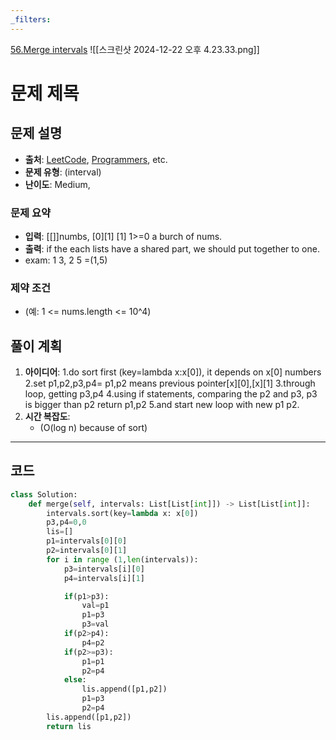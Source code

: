 ```yaml
---
_filters:
---
```

[56.Merge intervals](https://leetcode.com/problems/merge-intervals/description/?envType=study-plan-v2&envId=top-interview-150)
![[스크린샷 2024-12-22 오후 4.23.33.png]]

# 문제 제목
## 문제 설명
- **출처**: [LeetCode](https://leetcode.com), [Programmers](https://programmers.co.kr), etc.
- **문제 유형**: (interval)
- **난이도**:  Medium,


### 문제 요약
- **입력**: [[]]numbs, [0][1] [1] 1>=0 a burch of nums.  
- **출력**: if the each lists have a shared part, we should put together to one.
- exam: 1 3, 2 5 =(1,5)

### 제약 조건
- (예: 1 <= nums.length <= 10^4)


## 풀이 계획
1. **아이디어**: 
   1.do sort first (key=lambda x:x[0]), it depends on x[0] numbers
	2.set p1,p2,p3,p4= p1,p2 means previous pointer[x][0],[x][1]
	3.through loop, getting p3,p4
	4.using if statements, comparing the p2 and p3, p3 is bigger than p2 return p1,p2
	5.and start new loop with new p1 p2. 
1. **시간 복잡도**:
   - (O(log n) because of sort)

---

## 코드
```python
class Solution:
    def merge(self, intervals: List[List[int]]) -> List[List[int]]:
        intervals.sort(key=lambda x: x[0])
        p3,p4=0,0
        lis=[]
        p1=intervals[0][0]
        p2=intervals[0][1]
        for i in range (1,len(intervals)):
            p3=intervals[i][0]
            p4=intervals[i][1]

            if(p1>p3):
                val=p1
                p1=p3
                p3=val
            if(p2>p4):
                p4=p2
            if(p2>=p3):
                p1=p1
                p2=p4
            else:
                lis.append([p1,p2])
                p1=p3
                p2=p4
        lis.append([p1,p2])
        return lis
            
        

